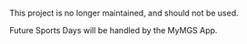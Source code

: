 This project is no longer maintained, and should not be used.

Future Sports Days will be handled by the MyMGS App.
